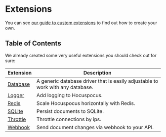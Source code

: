 # Extensions

You can see [our guide to custom extensions](/guides/custom-extensions) to find out how to create your own.

## Table of Contents

We already created some very useful extensions you should check out for sure:

| Extension                                    | Description                                                                    |
|----------------------------------------------|--------------------------------------------------------------------------------|
| [Database](/server/extensions/database) | A generic database driver that is easily adjustable to work with any database. |
| [Logger](/server/extensions/logger)     | Add logging to Hocuspocus.                                                     |
| [Redis](/server/extensions/redis)       | Scale Hocuspocus horizontally with Redis.                                      |
| [SQLite](/server/extensions/sqlite)     | Persist documents to SQLite.                                                   |
| [Throttle](/server/extensions/throttle) | Throttle connections by ips.                                                   |
| [Webhook](/server/extensions/webhook)   | Send document changes via webhook to your API.                                 |
